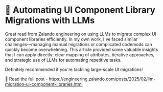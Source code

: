 # 🤖 Automating UI Component Library Migrations with LLMs

Great read from Zalando engineering on using LLMs to migrate complex UI component libraries efficiently. In my own work, I've faced similar challenges—managing manual migrations or complicated codemods can quickly become overwhelming.
This article provided some valuable insights that I can apply directly: clear mapping of attributes, iterative approaches, and strategic use of LLMs for automating repetitive tasks.

Definitely recommended if you're tackling large-scale UI migrations!

🔗 Read the full post - https://engineering.zalando.com/posts/2025/02/llm-migration-ui-component-libraries.html
